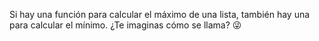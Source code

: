 Si hay una función para calcular el máximo de una lista, también hay una para calcular el mínimo. ¿Te imaginas cómo se llama? :stuck_out_tongue_winking_eye: